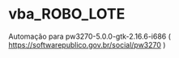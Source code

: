 # vba_ROBO_LOTE
Automação para pw3270-5.0.0-gtk-2.16.6-i686 ( https://softwarepublico.gov.br/social/pw3270 )
